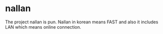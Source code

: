 # nallan
The project nallan is pun. Nallan in korean means FAST and also it includes LAN which means online connection.

